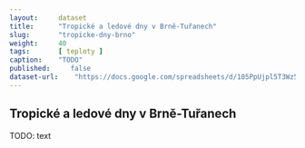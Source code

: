 ```yaml
---
layout:     dataset
title:      "Tropické a ledové dny v Brně-Tuřanech"
slug:       "tropicke-dny-brno"
weight:     40
tags:       [ teploty ]
caption:    "TODO"
published:     false
dataset-url:    "https://docs.google.com/spreadsheets/d/105PpUjpl5T3Wz5oFMUQYBj-KaqAUU6zF-Vv-RQ1zj3E/edit?usp=sharing"
---
```

<div class="section"><div class="container" markdown="1">

## Tropické a ledové dny v Brně-Tuřanech

TODO: text
